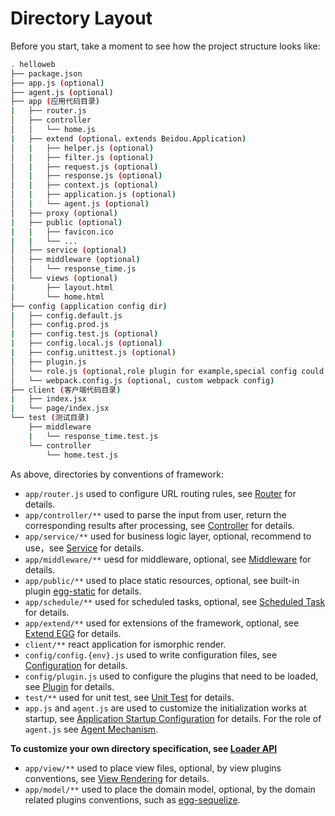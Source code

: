 # Directory Layout

Before you start, take a moment to see how the project structure looks like:

```bash
. helloweb
├── package.json
├── app.js (optional)
├── agent.js (optional)
├── app (应用代码目录)
|   ├── router.js
│   ├── controller
│   │   └── home.js
|   ├── extend (optional，extends Beidou.Application)
│   |   ├── helper.js (optional)
│   |   ├── filter.js (optional)
│   |   ├── request.js (optional)
│   |   ├── response.js (optional)
│   |   ├── context.js (optional)
│   |   ├── application.js (optional)
│   |   └── agent.js (optional)
│   ├── proxy (optional)
|   ├── public (optional)
|   |   ├── favicon.ico
|   |   └── ...
│   ├── service (optional)
│   ├── middleware (optional)
│   │   └── response_time.js
│   └── views (optional)
|       ├── layout.html
│       └── home.html
├── config (application config dir)
|   ├── config.default.js
│   ├── config.prod.js
|   ├── config.test.js (optional)
|   ├── config.local.js (optional)
|   ├── config.unittest.js (optional)
│   ├── plugin.js
│   └── role.js (optional,role plugin for example,special config could save in this dir)
│   └── webpack.config.js (optional, custom webpack config)
├── client (客户端代码目录)
|   ├── index.jsx
|   └── page/index.jsx
└── test (测试目录)
    ├── middleware
    |   └── response_time.test.js
    └── controller
        └── home.test.js
```

As above, directories by conventions of framework:

- `app/router.js` used to configure URL routing rules, see [Router](../basic/router.md) for details.
- `app/controller/**` used to parse the input from user, return the corresponding results after processing, see [Controller](../basic/controller.md) for details.
- `app/service/**` used for business logic layer, optional, recommend to use，see [Service](../basic/service.md) for details.
- `app/middleware/**` uesd for middleware, optional, see [Middleware](../basic/middleware.md) for details.
- `app/public/**` used to place static resources, optional, see built-in plugin [egg-static](https://github.com/eggjs/egg-static) for details.
- `app/schedule/**` used for scheduled tasks, optional, see [Scheduled Task](../basic/schedule.md) for details.
- `app/extend/**` used for extensions of the framework, optional, see [Extend EGG](../basic/extend.md) for details.
- `client/**` react application for ismorphic render.
- `config/config.{env}.js` used to write configuration files, see [Configuration](../basic/config.md) for details.
- `config/plugin.js` used to configure the plugins that need to be loaded, see [Plugin](../advanced/plugin.md) for details.
- `test/**` used for unit test, see [Unit Test](../core/unittest.md) for details.
- `app.js` and `agent.js` are used to customize the initialization works at startup, see [Application Startup Configuration](../basic/app-start.md) for details. For the role of `agent.js` see [Agent Mechanism](../core/cluster-and-ipc.md#agent-mechanism).

**To customize your own directory specification, see [Loader API](../advanced/loader.md)**

- `app/view/**` used to place view files, optional, by view plugins conventions, see [View Rendering](../basic/view.md) for details.
- `app/model/**` used to place the domain model, optional, by the domain related plugins conventions, such as [egg-sequelize](https://github.com/eggjs/egg-sequelize).
